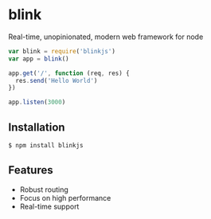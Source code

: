 # blink
Real-time, unopinionated, modern web framework for node

```js
var blink = require('blinkjs')
var app = blink()

app.get('/', function (req, res) {
  res.send('Hello World')
})

app.listen(3000)
```

## Installation

```bash
$ npm install blinkjs
```

## Features

  * Robust routing
  * Focus on high performance
  * Real-time support
